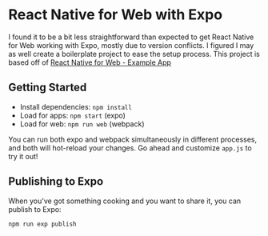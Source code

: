 React Native for Web with Expo
==============================

I found it to be a bit less straightforward than expected to get React Native for Web working with Expo, mostly due to version conflicts. I figured I may as well create a boilerplate project to ease the setup process. This project is based off of [React Native for Web - Example App](https://github.com/ndbroadbent/react-native-web-webpack)

## Getting Started

* Install dependencies: `npm install`
* Load for apps: `npm start` (expo)
* Load for web: `npm run web` (webpack)

You can run both expo and webpack simultaneously in different processes, and both will hot-reload your changes. Go ahead and customize `app.js` to try it out!

## Publishing to Expo

When you've got something cooking and you want to share it, you can publish to Expo:

`npm run exp publish`
